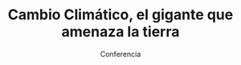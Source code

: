 ---
layout: post
title: "Cambio Climático, el gigante que amenaza la tierra"
subtitle: "Conferencia"
background: "/img/posts/bg-cartagena.jpg"
eventdate: 2019-02-05 09:00:00 +0100
placeName: "C.E.I.P. Virgen del Carmen."
placeMapsUrl: https://www.google.es/maps/place/Colegio+Publico+Virgen+del+Carmen/@37.6072453,-0.9802765,17z/data=!3m1!4b1!4m5!3m4!1s0xd63418d1b40538b:0xef192b8fc1db001c!8m2!3d37.6072411!4d-0.9780878?hl=en
category: "local"
tags: "cartagena"
speakers:
    - name: "Cayetano Gutiérrez Pérez"
---